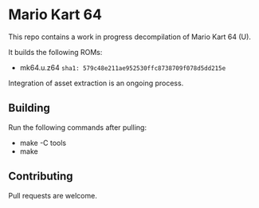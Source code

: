 # Mario Kart 64

This repo contains a work in progress decompilation of Mario Kart 64 (U).

It builds the following ROMs:

* mk64.u.z64 `sha1: 579c48e211ae952530ffc8738709f078d5dd215e`

Integration of asset extraction is an ongoing process.

## Building

Run the following commands after pulling:

* make -C tools
* make

## Contributing

Pull requests are welcome.
